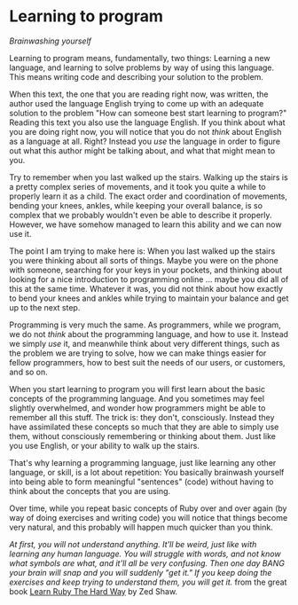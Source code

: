 # Learning to program

*Brainwashing yourself*

Learning to program means, fundamentally, two things: Learning a new language,
and learning to solve problems by way of using this language. This means writing
code and describing your solution to the problem.

When this text, the one that you are reading right now, was written, the author
used the language English trying to come up with an adequate solution to the
problem "How can someone best start learning to program?" Reading this text you also
use the language English. If you think about what you are doing right now, you
will notice that you do not *think* about English as a language at all. Right?
Instead you *use* the language in order to figure out what this author might be
talking about, and what that might mean to you.

Try to remember when you last walked up the stairs. Walking up the stairs is a
pretty complex series of movements, and it took you quite a while to properly
learn it as a child. The exact order and coordination of movements, bending
your knees, ankles, while keeping your overall balance, is so complex that we
probably wouldn't even be able to describe it properly. However, we have somehow
managed to learn this ability and we can now use it.

The point I am trying to make here is: When you last walked up the stairs
you were thinking about all sorts of things. Maybe you were on the phone
with someone, searching for your keys in your pockets, and thinking about looking for
a nice introduction to programming online ... maybe you did all of this at the
same time. Whatever it was, you did not think about how exactly to bend your
knees and ankles while trying to maintain your balance and get up to the next
step.

Programming is very much the same. As programmers, while we program, we do
not *think* about the programming language, and how to use it. Instead we
simply *use* it, and meanwhile think about very different things, such as the
problem we are trying to solve, how we can make things easier for fellow
programmers, how to best suit the needs of our users, or customers, and so on.

When you start learning to program you will first learn about the basic
concepts of the programming language. And you sometimes may feel slightly
overwhelmed, and wonder how programmers might be able to remember all this
stuff. The trick is: they don't, consciously. Instead they have assimilated
these concepts so much that they are able to simply use them, without
consciously remembering or thinking about them. Just like you use English,
or your ability to walk up the stairs.

That's why learning a programming language, just like learning any other
language, or skill, is a lot about repetition: You basically brainwash yourself
into being able to form meaningful "sentences" (code) without having to think
about the concepts that you are using.

Over time, while you repeat basic concepts of Ruby over and over again (by
way of doing exercises and writing code) you will notice that things become
very natural, and this probably will happen much quicker than you think.

*At first, you will not understand anything. It'll be weird, just like with
learning any human language. You will struggle with words, and not know what
symbols are what, and it'll all be very confusing. Then one day BANG your brain
will snap and you will suddenly "get it." If you keep doing the exercises and
keep trying to understand them, you will get it.* from the great book [Learn
Ruby The Hard Way](http://learnrubythehardway.org/book/intro.html) by Zed Shaw.

<!---
TODO add advice to never copy and paste code, instead type it, and format
it well.
-->
